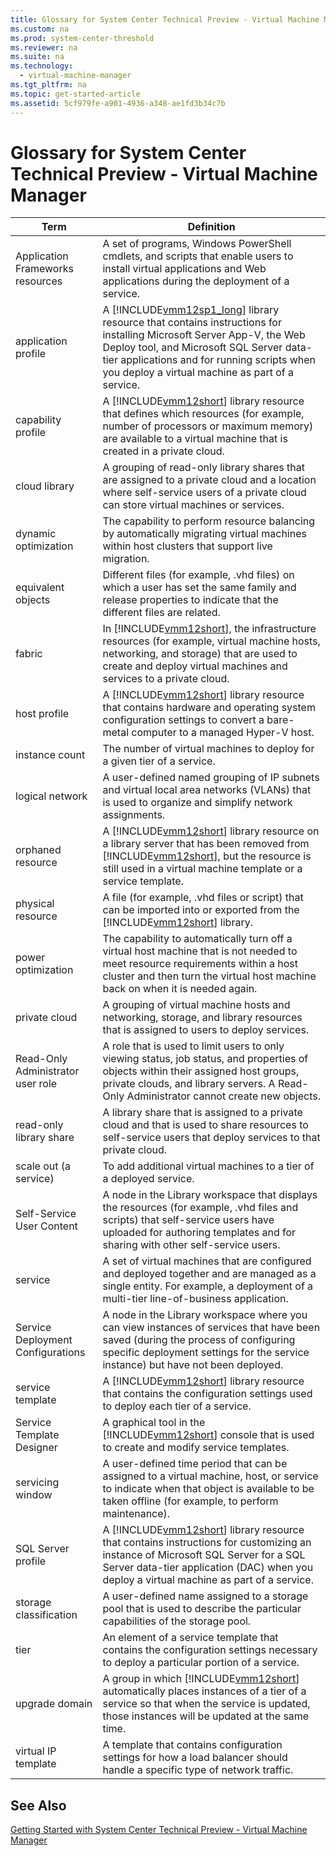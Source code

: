 ```yaml
---
title: Glossary for System Center Technical Preview - Virtual Machine Manager
ms.custom: na
ms.prod: system-center-threshold
ms.reviewer: na
ms.suite: na
ms.technology: 
  - virtual-machine-manager
ms.tgt_pltfrm: na
ms.topic: get-started-article
ms.assetid: 5cf979fe-a901-4936-a348-ae1fd3b34c7b
---
```

# Glossary for System Center Technical Preview - Virtual Machine Manager


|Term|Definition|
|--------|--------------|
|Application Frameworks resources|A set of programs, Windows PowerShell cmdlets, and scripts that enable users to install virtual applications and Web applications during the deployment of a service.|
|application profile|A [!INCLUDE[vmm12sp1_long](Token/vmm12sp1_long_md.md)] library resource that contains instructions for installing Microsoft Server App\-V, the Web Deploy tool, and Microsoft SQL Server data\-tier applications and for running scripts when you deploy a virtual machine as part of a service.|
|capability profile|A [!INCLUDE[vmm12short](Token/vmm12short_md.md)] library resource that defines which resources \(for example, number of processors or maximum memory\) are available to a virtual machine that is created in a private cloud.|
|cloud library|A grouping of read\-only library shares that are assigned to a private cloud and  a location where self\-service users of a private cloud can store virtual machines or services.|
|dynamic optimization|The capability to perform resource balancing by automatically migrating virtual machines within host clusters that support live migration.|
|equivalent objects|Different files \(for example, .vhd files\) on which a user has set the same family and release properties to indicate that the different files are related.|
|fabric|In [!INCLUDE[vmm12short](Token/vmm12short_md.md)], the infrastructure resources \(for example, virtual machine hosts, networking, and storage\) that are used to create and deploy virtual machines and services to a private cloud.|
|host profile|A [!INCLUDE[vmm12short](Token/vmm12short_md.md)] library resource that contains hardware and operating system configuration settings to convert a bare\-metal computer to a managed Hyper\-V host.|
|instance count|The number of virtual machines to deploy for a given tier of a service.|
|logical network|A user\-defined named grouping of IP subnets and virtual local area networks \(VLANs\) that is used to organize and simplify network assignments.|
|orphaned resource|A [!INCLUDE[vmm12short](Token/vmm12short_md.md)] library resource on a library server that has been removed from [!INCLUDE[vmm12short](Token/vmm12short_md.md)], but the resource is still used in a virtual machine template or a service template.|
|physical resource|A file \(for example, .vhd files or script\) that can be imported into or exported from the [!INCLUDE[vmm12short](Token/vmm12short_md.md)] library.|
|power optimization|The capability to automatically turn off a virtual host machine that is not needed to meet resource requirements within a host cluster and then turn the virtual host machine back on when it is needed again.|
|private cloud|A grouping of virtual machine hosts and networking, storage, and library resources that is assigned to users to deploy services.|
|Read\-Only Administrator user role|A role that is used to limit users to only viewing status, job status, and properties of objects within their assigned host groups, private clouds, and library servers. A Read\-Only Administrator cannot create new objects.|
|read\-only library share|A library share that is assigned to a private cloud and that is used to share resources to self\-service users that deploy services to that private cloud.|
|scale out \(a service\)|To add additional virtual machines to a tier of a deployed service.|
|Self\-Service User Content|A node in the Library workspace that displays the resources \(for example, .vhd files and scripts\) that self\-service users have uploaded for authoring templates and for sharing with other self\-service users.|
|service|A set of virtual machines that are configured and deployed together and are managed as a single entity. For example, a deployment of a multi\-tier line\-of\-business application.|
|Service Deployment Configurations|A node in the Library workspace where you can view instances of services that have been saved \(during the process of configuring specific deployment settings for the service instance\) but have not been deployed.|
|service template|A [!INCLUDE[vmm12short](Token/vmm12short_md.md)] library resource that contains the configuration settings used to deploy each tier of a service.|
|Service Template Designer|A graphical tool in the [!INCLUDE[vmm12short](Token/vmm12short_md.md)] console that is used to create and modify service templates.|
|servicing window|A user\-defined time period that can be assigned to a virtual machine, host, or service to indicate when that object is available to be taken offline \(for example, to perform maintenance\).|
|SQL Server profile|A [!INCLUDE[vmm12short](Token/vmm12short_md.md)] library resource that contains instructions for customizing an instance of Microsoft SQL Server for a SQL Server data\-tier application \(DAC\) when you deploy a virtual machine as part of a service.|
|storage classification|A user\-defined name assigned to a storage pool that is used to describe the particular capabilities of the storage pool.|
|tier|An element of a service template that contains the configuration settings necessary to deploy a particular portion of a service.|
|upgrade domain|A group in which [!INCLUDE[vmm12short](Token/vmm12short_md.md)] automatically places instances of a tier of a service so that when the service is updated, those instances will be updated at the same time.|
|virtual IP template|A template that contains configuration settings for how a load balancer should handle a specific type of network traffic.|

## See Also
[Getting Started with System Center Technical Preview - Virtual Machine Manager](Getting-Started-with-System-Center-Technical-Preview---Virtual-Machine-Manager.md)


